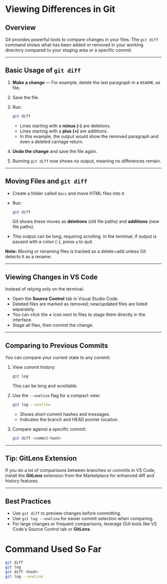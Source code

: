 # Viewing Differences in Git

## Overview

Git provides powerful tools to compare changes in your files. The `git diff` command shows what has been added or removed in your working directory compared to your staging area or a specific commit.

---

## Basic Usage of `git diff`

1. **Make a change** — For example, delete the last paragraph in a `README.md` file.

2. Save the file.

3. Run:

   ```bash
   git diff
   ```

   * Lines starting with a **minus (-)** are deletions.
   * Lines starting with a **plus (+)** are additions.
   * In this example, the output would show the removed paragraph and even a deleted carriage return.

4. **Undo the change** and save the file again.

5. Running `git diff` now shows no output, meaning no differences remain.

---

## Moving Files and `git diff`

* Create a folder called `docs` and move HTML files into it.
* Run:

  ```bash
  git diff
  ```

  Git shows these moves as **deletions** (old file paths) and **additions** (new file paths).
* This output can be long, requiring scrolling. In the terminal, if output is paused with a colon (`:`), press `q` to quit.

**Note:** Moving or renaming files is tracked as a delete+add unless Git detects it as a rename.

---

## Viewing Changes in VS Code

Instead of relying only on the terminal:

* Open the **Source Control** tab in Visual Studio Code.
* Deleted files are marked as removed; new/updated files are listed separately.
* You can click the **+** icon next to files to stage them directly in the interface.
* Stage all files, then commit the change.

---

## Comparing to Previous Commits

You can compare your current state to any commit:

1. View commit history:

   ```bash
   git log
   ```

   This can be long and scrollable.
2. Use the `--oneline` flag for a compact view:

   ```bash
   git log --oneline
   ```

   * Shows short commit hashes and messages.
   * Indicates the branch and HEAD pointer location.
3. Compare against a specific commit:

   ```bash
   git diff <commit-hash>
   ```

---

## Tip: GitLens Extension

If you do a lot of comparisons between branches or commits in VS Code, install the **GitLens** extension from the Marketplace for enhanced diff and history features.

---

## Best Practices

* Use `git diff` to preview changes before committing.
* Use `git log --oneline` for easier commit selection when comparing.
* For large changes or frequent comparisons, leverage GUI tools like VS Code's Source Control tab or **GitLens**.



# Command Used So Far

```bash
git diff
git log
git diff <hash>
git log --oneline
```